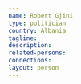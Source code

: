 ```yaml
---
name: Robert Gjini
type: politician
country: Albania
tagline:
description:
related-persons:
connections:
layout: person
---
```

